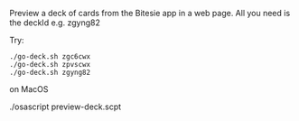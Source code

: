 Preview a deck of cards from the Bitesie app in a web page.
All you need is the deckId e.g. zgyng82

Try:
```
./go-deck.sh zgc6cwx
./go-deck.sh zpvscwx
./go-deck.sh zgyng82
```

on MacOS

./osascript preview-deck.scpt
